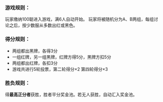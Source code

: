 ### 游戏规则：
玩家缴纳100聪进入游戏，满6人自动开始。
玩家将被随机分为A、B两组，每组讨论之后，按少数服从多数出红或黑色。

### 得分规则：
- 两组都出黑牌，各得3分
- 一组红牌，另一组黑牌，红牌方得5分，黑牌方扣5分
- 两组都出红牌，各扣3分
- 游戏共进行5轮投票，第二轮得分×2
第四轮得分×3
 
### 胜负规则：
得**最高正分者**获胜，胜者平分奖金池。若无人获胜，自动汇入奖金池。